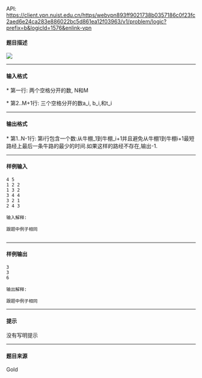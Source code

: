 API: https://client.vpn.nuist.edu.cn/https/webvpn893ff9021738b0357186c0f23fc2aed6e24ca283e886022bc5d861ea12f03963/v1/problem/logic?prefix=b&logicId=1576&enlink-vpn

#### 题目描述

![](../file/1576_0.jpg)

---

#### 输入格式

\* 第一行: 两个空格分开的数, N和M

\* 第2..M+1行: 三个空格分开的数a\_i, b\_i,和t\_i

---

#### 输出格式

\* 第1..N-1行: 第i行包含一个数:从牛棚\_1到牛棚\_i+1并且避免从牛棚1到牛棚i+1最短路经上最后一条牛路的最少的时间.如果这样的路经不存在,输出-1.

---

#### 样例输入
```
4 5
1 2 2
1 3 2
3 4 4
3 2 1
2 4 3

输入解释:

跟题中例子相同


```

---

#### 样例输出
```
3
3
6

输出解释:

跟题中例子相同

```

---

#### 提示

没有写明提示

---

#### 题目来源

Gold